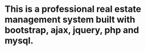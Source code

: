 # This is a professional real estate management system built with bootstrap, ajax, jquery, php and mysql.
